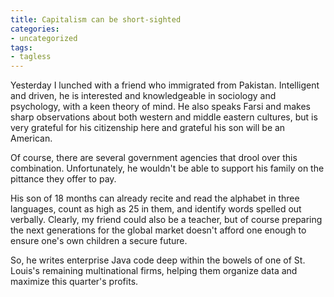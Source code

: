 ```yaml
---
title: Capitalism can be short-sighted
categories:
- uncategorized
tags:
- tagless
---
```


Yesterday I lunched with a friend who immigrated from Pakistan.  Intelligent and driven, he is interested and knowledgeable in sociology and psychology, with a keen theory of mind.  He also speaks Farsi and makes sharp observations about both western and middle eastern cultures, but is very grateful for his citizenship here and grateful his son will be an American.

Of course, there are several government agencies that drool over this combination.  Unfortunately, he wouldn't be able to support his family on the pittance they offer to pay.

His son of 18 months can already recite and read the alphabet in three languages, count as high as 25 in them, and identify words spelled out verbally.  Clearly, my friend could also be a teacher, but of course preparing the next generations for the global market doesn't afford one enough to ensure one's own children a secure future.

So, he writes enterprise Java code deep within the bowels of one of St. Louis's remaining multinational firms, helping them organize data and maximize this quarter's profits.
